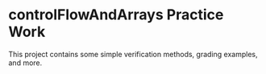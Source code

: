 <h1>controlFlowAndArrays Practice Work</h1>

This project contains some simple verification methods, grading examples, and more.

